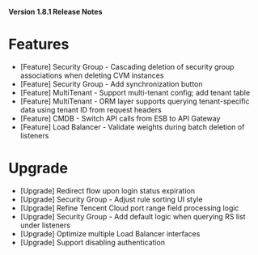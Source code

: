 **Version 1.8.1 Release Notes**


# Features

- [Feature] Security Group - Cascading deletion of security group associations when deleting CVM instances
- [Feature] Security Group - Add synchronization button
- [Feature] MultiTenant - Support multi-tenant config; add tenant table
- [Feature] MultiTenant - ORM layer supports querying tenant-specific data using tenant ID from request headers
- [Feature] CMDB - Switch API calls from ESB to API Gateway
- [Feature] Load Balancer - Validate weights during batch deletion of listeners

# Upgrade

- [Upgrade] Redirect flow upon login status expiration
- [Upgrade] Security Group - Adjust rule sorting UI style
- [Upgrade] Refine Tencent Cloud port range field processing logic
- [Upgrade] Security Group - Add default logic when querying RS list under listeners
- [Upgrade] Optimize multiple Load Balancer interfaces
- [Upgrade] Support disabling authentication
